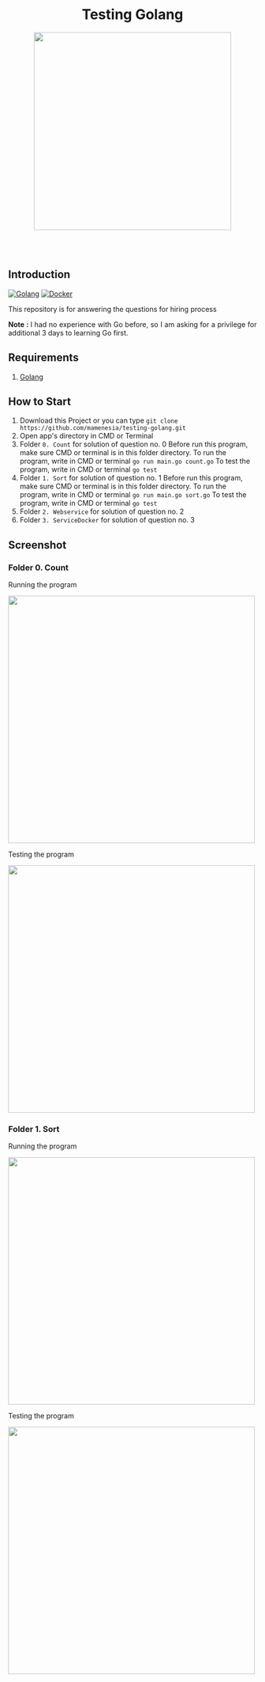 <h1 align='center'>Testing Golang</h1>

<p align='center'>
    <img width="400" src='https://www.vertica.com/wp-content/uploads/2019/07/Golang.png' />
</p>

<br>
<br>

## Introduction
[![Golang](https://img.shields.io/badge/Go-v1.13-blue)](https://golang.org)
[![Docker](https://img.shields.io/badge/Docker-v6.60-orange)]()


<p align='justify'>This repository is for answering the questions for hiring process</p>
<p align='justify'><strong>Note : </strong>I had no experience with Go before, so I am asking for a privilege for additional 3 days to learning Go first.</p>


## Requirements
1. <a href="https://golang.org/">Golang</a>

## How to Start
1. Download this Project or you can type ``` git clone https://github.com/mamenesia/testing-golang.git ```
2. Open app's directory in CMD or Terminal
3. Folder `0. Count` for solution of question no. 0 
   Before run this program, make sure CMD or terminal is in this folder directory.
   To run the program, write in CMD or terminal `go run main.go count.go`
   To test the program, write in CMD or terminal `go test` 
4. Folder `1. Sort` for solution of question no. 1
   Before run this program, make sure CMD or terminal is in this folder directory.
  To run the program, write in CMD or terminal `go run main.go sort.go`
   To test the program, write in CMD or terminal `go test` 
5. Folder `2. Webservice` for solution of question no. 2
6. Folder `3. ServiceDocker` for solution of question no. 3


## Screenshot
### Folder 0. Count
<p align='center'>
  <span>
      <p>Running the program</p>
      <image width="500" src="./screenshot/count_run.png" />
      <p>Testing the program</p>
      <image width="500" src="./screenshot/count_test.png" />   
  </span>
</p>

### Folder 1. Sort
<p align='center'>
  <span>
      <p>Running the program</p>
      <image width="500" src="./screenshot/sort_run.png" />
      <p>Testing the program</p>
      <image width="500" src="./screenshot/sort_test.png" />   
  </span>
</p>
